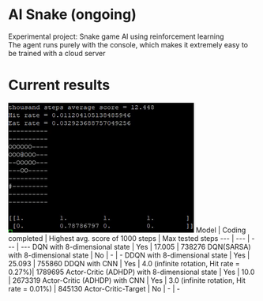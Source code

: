 # AI Snake (ongoing)
Experimental project: Snake game AI using reinforcement learning\
The agent runs purely with the console, which makes it extremely easy to be trained with a cloud server

# Current results
![](https://github.com/zysoong/ai-greedy-snake/blob/master/images/example_ddqn_reduced.gif?raw=true)
Model | Coding completed | Highest avg. score of 1000 steps | Max tested steps
--- | --- | --- | --- 
DQN with 8-dimensional state | Yes | 17.005 | 738276
DQN(SARSA) with 8-dimensional state | No | - | -
DDQN with 8-dimensional state | Yes | 25.093 | 755860
DDQN with CNN | Yes | 4.0 (infinite rotation, Hit rate = 0.27%)| 1789695
Actor-Critic (ADHDP) with 8-dimensional state | Yes | 10.0 | 2673319 
Actor-Critic (ADHDP) with CNN | Yes | 3.0 (infinite rotation, Hit rate = 0.01%) | 845130
Actor-Critic-Target | No | - | -
